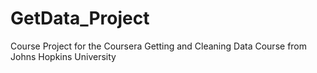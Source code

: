 # GetData_Project
Course Project for the Coursera Getting and Cleaning Data Course from Johns Hopkins University
